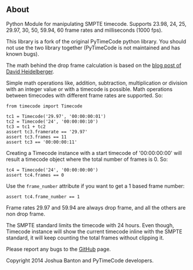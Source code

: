 About
-----

Python Module for manipulating SMPTE timecode. Supports 23.98, 24, 25, 29.97,
30, 50, 59.94, 60 frame rates and milliseconds (1000 fps).

This library is a fork of the original PyTimeCode python library. You should
not use the two library together (PyTimeCode is not maintained and has known
bugs).

The math behind the drop frame calculation is based on the
[blog post of David Heidelberger](http://www.davidheidelberger.com/blog/?p=29).

Simple math operations like, addition, subtraction, multiplication or division
with an integer value or with a timecode is possible. Math operations between
timecodes with different frame rates are supported. So:

    from timecode import Timecode
  
    tc1 = Timecode('29.97', '00:00:00:01')
    tc2 = Timecode('24', '00:00:00:10')
    tc3 = tc1 + tc2
    assert tc3.framerate == '29.97'
    assert tc3.frames == 11
    assert tc3 == '00:00:00:11'

Creating a Timecode instance with a start timecode of '00:00:00:00' will
result a timecode object where the total number of frames is 0. So:

    tc4 = Timecode('24', '00:00:00:00')
    assert tc4.frames == 0

Use the ``frame_number`` attribute if you want to get a 1 based frame number:

    assert tc4.frame_number == 1

Frame rates 29.97 and 59.94 are always drop frame, and all the others are non
drop frame.

The SMPTE standard limits the timecode with 24 hours. Even though, Timecode
instance will show the current timecode inline with the SMPTE standard, it will
keep counting the total frames without clipping it.

Please report any bugs to the [GitHub](https://github.com/eoyilmaz/timecode)
page.

Copyright 2014 Joshua Banton and PyTimeCode developers.

